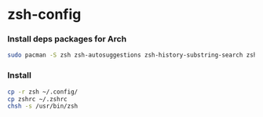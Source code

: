 # zsh-config

### Install deps packages for Arch

```bash
sudo pacman -S zsh zsh-autosuggestions zsh-history-substring-search zsh-syntax-highlighting
```

### Install

```bash
cp -r zsh ~/.config/
cp zshrc ~/.zshrc
chsh -s /usr/bin/zsh
```
